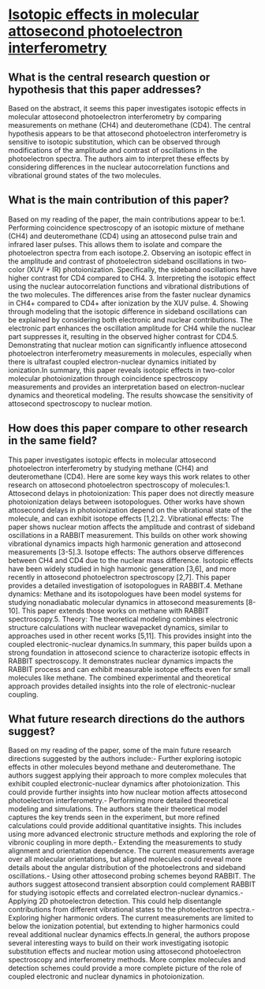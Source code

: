 # [Isotopic effects in molecular attosecond photoelectron interferometry](https://arxiv.org/abs/2303.1329)

## What is the central research question or hypothesis that this paper addresses?

Based on the abstract, it seems this paper investigates isotopic effects in molecular attosecond photoelectron interferometry by comparing measurements on methane (CH4) and deuteromethane (CD4). The central hypothesis appears to be that attosecond photoelectron interferometry is sensitive to isotopic substitution, which can be observed through modifications of the amplitude and contrast of oscillations in the photoelectron spectra. The authors aim to interpret these effects by considering differences in the nuclear autocorrelation functions and vibrational ground states of the two molecules.


## What is the main contribution of this paper?

Based on my reading of the paper, the main contributions appear to be:1. Performing coincidence spectroscopy of an isotopic mixture of methane (CH4) and deuteromethane (CD4) using an attosecond pulse train and infrared laser pulses. This allows them to isolate and compare the photoelectron spectra from each isotope.2. Observing an isotopic effect in the amplitude and contrast of photoelectron sideband oscillations in two-color (XUV + IR) photoionization. Specifically, the sideband oscillations have higher contrast for CD4 compared to CH4. 3. Interpreting the isotopic effect using the nuclear autocorrelation functions and vibrational distributions of the two molecules. The differences arise from the faster nuclear dynamics in CH4+ compared to CD4+ after ionization by the XUV pulse. 4. Showing through modeling that the isotopic difference in sideband oscillations can be explained by considering both electronic and nuclear contributions. The electronic part enhances the oscillation amplitude for CH4 while the nuclear part suppresses it, resulting in the observed higher contrast for CD4.5. Demonstrating that nuclear motion can significantly influence attosecond photoelectron interferometry measurements in molecules, especially when there is ultrafast coupled electron-nuclear dynamics initiated by ionization.In summary, this paper reveals isotopic effects in two-color molecular photoionization through coincidence spectroscopy measurements and provides an interpretation based on electron-nuclear dynamics and theoretical modeling. The results showcase the sensitivity of attosecond spectroscopy to nuclear motion.


## How does this paper compare to other research in the same field?

This paper investigates isotopic effects in molecular attosecond photoelectron interferometry by studying methane (CH4) and deuteromethane (CD4). Here are some key ways this work relates to other research on attosecond photoelectron spectroscopy of molecules:1. Attosecond delays in photoionization: This paper does not directly measure photoionization delays between isotopologues. Other works have shown attosecond delays in photoionization depend on the vibrational state of the molecule, and can exhibit isotope effects [1,2].2. Vibrational effects: The paper shows nuclear motion affects the amplitude and contrast of sideband oscillations in a RABBIT measurement. This builds on other work showing vibrational dynamics impacts high harmonic generation and attosecond measurements [3-5].3. Isotope effects: The authors observe differences between CH4 and CD4 due to the nuclear mass difference. Isotopic effects have been widely studied in high harmonic generation [3,6], and more recently in attosecond photoelectron spectroscopy [2,7]. This paper provides a detailed investigation of isotopologues in RABBIT.4. Methane dynamics: Methane and its isotopologues have been model systems for studying nonadiabatic molecular dynamics in attosecond measurements [8-10]. This paper extends those works on methane with RABBIT spectroscopy.5. Theory: The theoretical modeling combines electronic structure calculations with nuclear wavepacket dynamics, similar to approaches used in other recent works [5,11]. This provides insight into the coupled electronic-nuclear dynamics.In summary, this paper builds upon a strong foundation in attosecond science to characterize isotopic effects in RABBIT spectroscopy. It demonstrates nuclear dynamics impacts the RABBIT process and can exhibit measurable isotope effects even for small molecules like methane. The combined experimental and theoretical approach provides detailed insights into the role of electronic-nuclear coupling.


## What future research directions do the authors suggest?

Based on my reading of the paper, some of the main future research directions suggested by the authors include:- Further exploring isotopic effects in other molecules beyond methane and deuteromethane. The authors suggest applying their approach to more complex molecules that exhibit coupled electronic-nuclear dynamics after photoionization. This could provide further insights into how nuclear motion affects attosecond photoelectron interferometry.- Performing more detailed theoretical modeling and simulations. The authors state their theoretical model captures the key trends seen in the experiment, but more refined calculations could provide additional quantitative insights. This includes using more advanced electronic structure methods and exploring the role of vibronic coupling in more depth.- Extending the measurements to study alignment and orientation dependence. The current measurements average over all molecular orientations, but aligned molecules could reveal more details about the angular distribution of the photoelectrons and sideband oscillations.- Using other attosecond probing schemes beyond RABBIT. The authors suggest attosecond transient absorption could complement RABBIT for studying isotopic effects and correlated electron-nuclear dynamics.- Applying 2D photoelectron detection. This could help disentangle contributions from different vibrational states to the photoelectron spectra.- Exploring higher harmonic orders. The current measurements are limited to below the ionization potential, but extending to higher harmonics could reveal additional nuclear dynamics effects.In general, the authors propose several interesting ways to build on their work investigating isotopic substitution effects and nuclear motion using attosecond photoelectron spectroscopy and interferometry methods. More complex molecules and detection schemes could provide a more complete picture of the role of coupled electronic and nuclear dynamics in photoionization.
